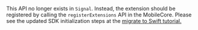 This API no longer exists in `Signal`. Instead, the extension should be registered by calling the `registerExtensions` API in the MobileCore. Please see the updated SDK initialization steps at the [migrate to Swift tutorial.](../../migrate-to-swift.md#update-sdk-initialization)